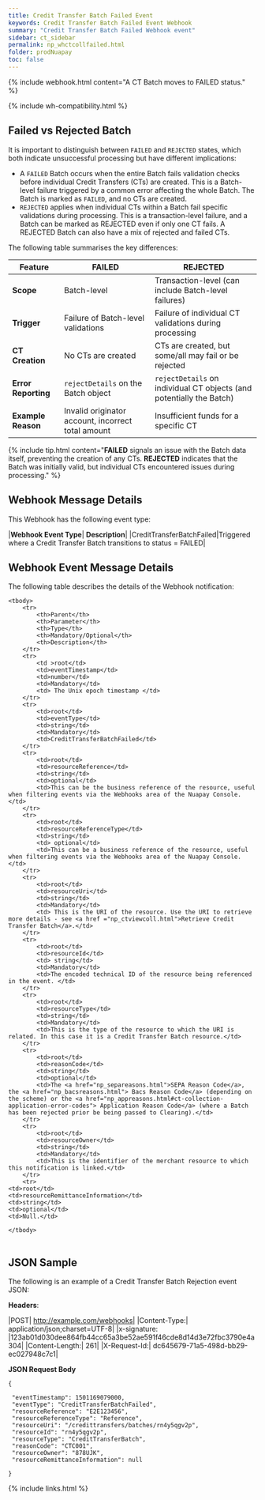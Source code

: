 ```yaml
---
title: Credit Transfer Batch Failed Event
keywords: Credit Transfer Batch Failed Event Webhook
summary: "Credit Transfer Batch Failed Webhook event"
sidebar: ct_sidebar
permalink: np_whctcollfailed.html
folder: prodNuapay
toc: false
---
```


{% include webhook.html content="A CT Batch moves to FAILED status." %}

{% include wh-compatibility.html %}

## Failed vs Rejected Batch

It is important to distinguish between `FAILED` and `REJECTED` states, which both indicate unsuccessful processing but have different implications:

* A `FAILED` Batch occurs when the entire Batch fails validation checks before individual Credit Transfers (CTs) are created. This is a Batch-level failure triggered by a common error affecting the whole Batch. The Batch is marked as `FAILED`, and no CTs are created.
* `REJECTED` applies when individual CTs within a Batch fail specific validations during processing. This is a transaction-level failure, and a Batch can be marked as REJECTED even if only one CT fails. A REJECTED Batch can also have a mix of rejected and failed CTs.

The following table summarises the key differences:

| Feature           | FAILED                                           | REJECTED                                                       |
|-------------------|--------------------------------------------------|-----------------------------------------------------------------|
| **Scope**         | Batch-level                                 | Transaction-level (can include Batch-level failures)       |
| **Trigger**       | Failure of Batch-level validations          | Failure of individual CT validations during processing          |
| **CT Creation**   | No CTs are created                               | CTs are created, but some/all may fail or be rejected           |
| **Error Reporting** | `rejectDetails` on the Batch object      | `rejectDetails` on individual CT objects (and potentially the Batch) |
| **Example Reason** | Invalid originator account, incorrect total amount | Insufficient funds for a specific CT                           |


{% include tip.html content="**FAILED** signals an issue with the Batch data itself, preventing the creation of any CTs. **REJECTED** indicates that the Batch was initially valid, but individual CTs encountered issues during processing." %}


## Webhook Message Details

This Webhook has the following event type:

|**Webhook Event Type**| **Description**|
|CreditTransferBatchFailed|Triggered where a Credit Transfer Batch transitions to status = FAILED|

## Webhook Event Message Details

<p>The following table describes the details of the Webhook notification:</p>

<table cellspacing="0">

	<tbody>
		<tr>
			<th>Parent</th>
			<th>Parameter</th>
			<th>Type</th>
			<th>Mandatory/Optional</th>
			<th>Description</th>
		</tr>
		<tr>
			<td >root</td>
			<td>eventTimestamp</td>
			<td>number</td>
			<td>Mandatory</td>
			<td> The Unix epoch timestamp </td>
		</tr>
		<tr>
			<td>root</td>
			<td>eventType</td>
			<td>string</td>
			<td>Mandatory</td>
            <td>CreditTransferBatchFailed</td>
		</tr>
		<tr>
			<td>root</td>
			<td>resourceReference</td>
			<td>string</td>
			<td>optional</td>
			<td>This can be the business reference of the resource, useful when filtering events via the Webhooks area of the Nuapay Console.</td>
		</tr>
		<tr>
			<td>root</td>
			<td>resourceReferenceType</td>
			<td>string</td>
			<td> optional</td>
			<td>This can be a business reference of the resource, useful when filtering events via the Webhooks area of the Nuapay Console.</td>
		</tr>
		<tr>
			<td>root</td>
			<td>resourceUri</td>
			<td>string</td>
			<td>Mandatory</td>
			<td> This is the URI of the resource. Use the URI to retrieve more details - see <a href ="np_ctviewcoll.html">Retrieve Credit Transfer Batch</a>.</td>
		</tr>
		<tr>
			<td>root</td>
			<td>resourceId</td>
			<td> string</td>
			<td>Mandatory</td>
			<td>The encoded technical ID of the resource being referenced in the event. </td>
		</tr>
		<tr>
			<td>root</td>
			<td>resourceType</td>
			<td>string</td>
			<td>Mandatory</td>
			<td>This is the type of the resource to which the URI is related. In this case it is a Credit Transfer Batch resource.</td>
		</tr>
		<tr>
			<td>root</td>
			<td>reasonCode</td>
			<td>string</td>
			<td>optional</td>
            <td>The <a href="np_separeasons.html">SEPA Reason Code</a>, the <a href="np_bacsreasons.html"> Bacs Reason Code</a> (depending on the scheme) or the <a href="np_appreasons.html#ct-collection-application-error-codes"> Application Reason Code</a> (where a Batch has been rejected prior be being passed to Clearing).</td>
		</tr>
        <tr>
			<td>root</td>
			<td>resourceOwner</td>
			<td>string</td>
			<td>Mandatory</td>
			<td>This is the identifier of the merchant resource to which this notification is linked.</td>
		</tr>
		<tr>
	<td>root</td>
	<td>resourceRemittanceInformation</td>
	<td>string</td>
	<td>optional</td>
	<td>Null.</td>
</tr>


	</tbody>
</table>

## JSON Sample

The following is an example of a Credit Transfer Batch Rejection event JSON:

<b>Headers</b>:


|POST| http://example.com/webhooks|
|Content-Type:| application/json;charset=UTF-8|
|x-signature: |123ab01d030dee864fb44cc65a3be52ae591f46cde8d14d3e72fbc3790e4a304|
|Content-Length:| 261|
|X-Request-Id:| dc645679-71a5-498d-bb29-ec027948c7c1|

<b>JSON Request Body</b>
<pre>
<code class="json">{

 "eventTimestamp": 1501169079000,
 "eventType": "CreditTransferBatchFailed",    
 "resourceReference": "E2E123456",
 "resourceReferenceType": "Reference",   
 "resourceUri": "/credittransfers/batches/rn4y5qgv2p",
 "resourceId": "rn4y5qgv2p",
 "resourceType": "CreditTransferBatch",
 "reasonCode": "CTC001",
 "resourceOwner": "878UJK",
 "resourceRemittanceInformation": null

}</code>
</pre>

{% include links.html %}
